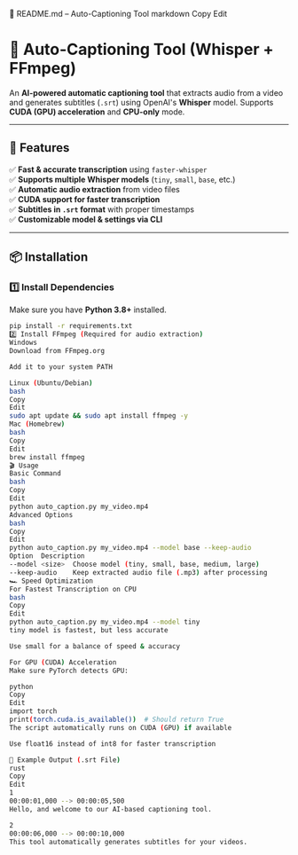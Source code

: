 📜 README.md – Auto-Captioning Tool
markdown
Copy
Edit
# 🎥 Auto-Captioning Tool (Whisper + FFmpeg)

An **AI-powered automatic captioning tool** that extracts audio from a video and generates subtitles (`.srt`) using OpenAI's **Whisper** model. Supports **CUDA (GPU) acceleration** and **CPU-only** mode.

---

## 🚀 Features
✅ **Fast & accurate transcription** using `faster-whisper`  
✅ **Supports multiple Whisper models** (`tiny`, `small`, `base`, etc.)  
✅ **Automatic audio extraction** from video files  
✅ **CUDA support for faster transcription**  
✅ **Subtitles in `.srt` format** with proper timestamps  
✅ **Customizable model & settings via CLI**  

---

## 📦 Installation

### **1️⃣ Install Dependencies**
Make sure you have **Python 3.8+** installed.

```bash
pip install -r requirements.txt
2️⃣ Install FFmpeg (Required for audio extraction)
Windows
Download from FFmpeg.org

Add it to your system PATH

Linux (Ubuntu/Debian)
bash
Copy
Edit
sudo apt update && sudo apt install ffmpeg -y
Mac (Homebrew)
bash
Copy
Edit
brew install ffmpeg
🎬 Usage
Basic Command
bash
Copy
Edit
python auto_caption.py my_video.mp4
Advanced Options
bash
Copy
Edit
python auto_caption.py my_video.mp4 --model base --keep-audio
Option	Description
--model <size>	Choose model (tiny, small, base, medium, large)
--keep-audio	Keep extracted audio file (.mp3) after processing
🏎️ Speed Optimization
For Fastest Transcription on CPU
bash
Copy
Edit
python auto_caption.py my_video.mp4 --model tiny
tiny model is fastest, but less accurate

Use small for a balance of speed & accuracy

For GPU (CUDA) Acceleration
Make sure PyTorch detects GPU:

python
Copy
Edit
import torch
print(torch.cuda.is_available())  # Should return True
The script automatically runs on CUDA (GPU) if available

Use float16 instead of int8 for faster transcription

📜 Example Output (.srt File)
rust
Copy
Edit
1
00:00:01,000 --> 00:00:05,500
Hello, and welcome to our AI-based captioning tool.

2
00:00:06,000 --> 00:00:10,000
This tool automatically generates subtitles for your videos.